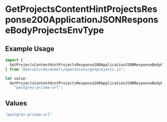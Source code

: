 # GetProjectsContentHintProjectsResponse200ApplicationJSONResponseBodyProjectsEnvType

## Example Usage

```typescript
import {
  GetProjectsContentHintProjectsResponse200ApplicationJSONResponseBodyProjectsEnvType,
} from "@vercel/sdk/models/operations/getprojects.js";

let value:
  GetProjectsContentHintProjectsResponse200ApplicationJSONResponseBodyProjectsEnvType =
    "postgres-prisma-url";
```

## Values

```typescript
"postgres-prisma-url"
```